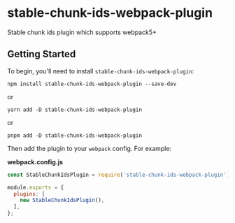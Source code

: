 # stable-chunk-ids-webpack-plugin
Stable chunk ids plugin which supports webpack5+

## Getting Started

To begin, you'll need to install `stable-chunk-ids-webpack-plugin`:

```console
npm install stable-chunk-ids-webpack-plugin --save-dev
```

or

```console
yarn add -D stable-chunk-ids-webpack-plugin
```

or

```console
pnpm add -D stable-chunk-ids-webpack-plugin
```

Then add the plugin to your `webpack` config. For example:

**webpack.config.js**

```js
const StableChunkIdsPlugin = require('stable-chunk-ids-webpack-plugin')

module.exports = {
  plugins: [
    new StableChunkIdsPlugin(),
  ],
};
```